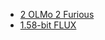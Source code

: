 - [2 OLMo 2 Furious](https://arxiv.org/pdf/2501.00656)
- [1.58-bit FLUX](https://www.arxiv.org/pdf/2412.18653)
